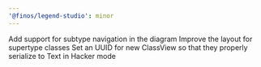 ```yaml
---
'@finos/legend-studio': minor
---
```


Add support for subtype navigation in the diagram
Improve the layout for supertype classes
Set an UUID for new ClassView so that they properly serialize to Text in Hacker mode
